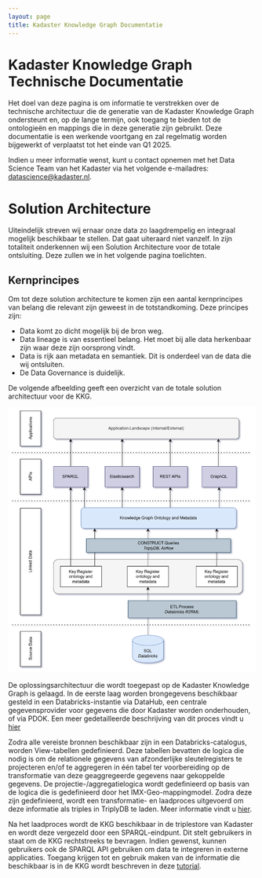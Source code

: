 ```yaml
---
layout: page
title: Kadaster Knowledge Graph Documentatie
---
```


# Kadaster Knowledge Graph Technische Documentatie

Het doel van deze pagina is om informatie te verstrekken over de technische architectuur die de generatie van de Kadaster Knowledge Graph ondersteunt en, op de lange termijn, ook toegang te bieden tot de ontologieën en mappings die in deze generatie zijn gebruikt. Deze documentatie is een werkende voortgang en zal regelmatig worden bijgewerkt of verplaatst tot het einde van Q1 2025.

Indien u meer informatie wenst, kunt u contact opnemen met het Data Science Team van het Kadaster via het volgende e-mailadres: [datascience@kadaster.nl](mailto:datascience@kadaster.nl).

# Solution Architecture

Uiteindelijk streven wij ernaar onze data zo laagdrempelig en integraal mogelijk beschikbaar te stellen. Dat gaat uiteraard niet vanzelf. In zijn totaliteit onderkennen wij een Solution Architecture voor de totale ontsluiting. Deze zullen we in het volgende pagina toelichten. 

## Kernprincipes

Om tot deze solution architecture te komen zijn een aantal kernprincipes van belang die relevant zijn geweest in de totstandkoming. Deze principes zijn:

- Data komt zo dicht mogelijk bij de bron weg.
- Data lineage is van essentieel belang. Het moet bij alle data herkenbaar zijn waar deze zijn oorsprong vindt.
- Data is rijk aan metadata en semantiek. Dit is onderdeel van de data die wij ontsluiten. 
- De Data Governance is duidelijk. 

De volgende afbeelding geeft een overzicht van de totale solution architectuur voor de KKG. 

![solution-architecture-kkg.png](solution-architecture-kkg.png)

De oplossingsarchitectuur die wordt toegepast op de Kadaster Knowledge Graph is gelaagd. In de eerste laag worden brongegevens beschikbaar gesteld in een Databricks-instantie via DataHub, een centrale gegevensprovider voor gegevens die door Kadaster worden onderhouden, of via PDOK. Een meer gedetailleerde beschrijving van dit proces vindt u [hier](etl-architectuur/brondata.md)

Zodra alle vereiste bronnen beschikbaar zijn in een Databricks-catalogus, worden View-tabellen gedefinieerd. Deze tabellen bevatten de logica die nodig is om de relationele gegevens van afzonderlijke sleutelregisters te projecteren en/of te aggregeren in één tabel ter voorbereiding op de transformatie van deze geaggregeerde gegevens naar gekoppelde gegevens. De projectie-/aggregatielogica wordt gedefinieerd op basis van de logica die is gedefinieerd door het IMX-Geo-mappingmodel. Zodra deze zijn gedefinieerd, wordt een transformatie- en laadproces uitgevoerd om deze informatie als triples in TriplyDB te laden. Meer informatie vindt u [hier](etl-architectuur/generatie-proces.md).

Na het laadproces wordt de KKG beschikbaar in de triplestore van Kadaster en wordt deze vergezeld door een SPARQL-eindpunt. Dit stelt gebruikers in staat om de KKG rechtstreeks te bevragen. Indien gewenst, kunnen gebruikers ook de SPARQL API gebruiken om data te integreren in externe applicaties. Toegang krijgen tot en gebruik maken van de informatie die beschikbaar is in de KKG wordt beschreven in deze [tutorial](https://data.labs.kadaster.nl/kadaster/-/stories/tutorial-introductie).



